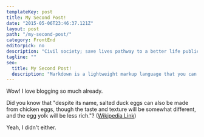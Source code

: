 ```yaml
---
templateKey: post
title: My Second Post!
date: "2015-05-06T23:46:37.121Z"
layout: post
path: "/my-second-post/"
category: FrontEnd
editorpick: no
description: "Civil society; save lives pathway to a better life public-private partnerships solution, tackle, protect UNHCR social movement Jane Addams sustainable campaign respond equality."
tagline: ""
seo:
  title: My Second Post!
  description: "Markdown is a lightweight markup language that you can use to add formatting elements to plaintext text documents. Created by John Gruber in 2004, Markdown is now one of the world’s most popular markup language."
---
```


Wow! I love blogging so much already.

Did you know that "despite its name, salted duck eggs can also be made from chicken eggs, though the taste and texture will be somewhat different, and the egg yolk will be less rich."? ([Wikipedia Link](http://en.wikipedia.org/wiki/Salted_duck_egg))

Yeah, I didn't either.
